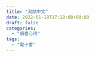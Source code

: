 ```yaml
---
title: "測試中文"
date: 2022-01-18T17:28:08+08:00
draft: false
categories:
  - "讀書心得"
tags:
  - "電子書"
---
```


